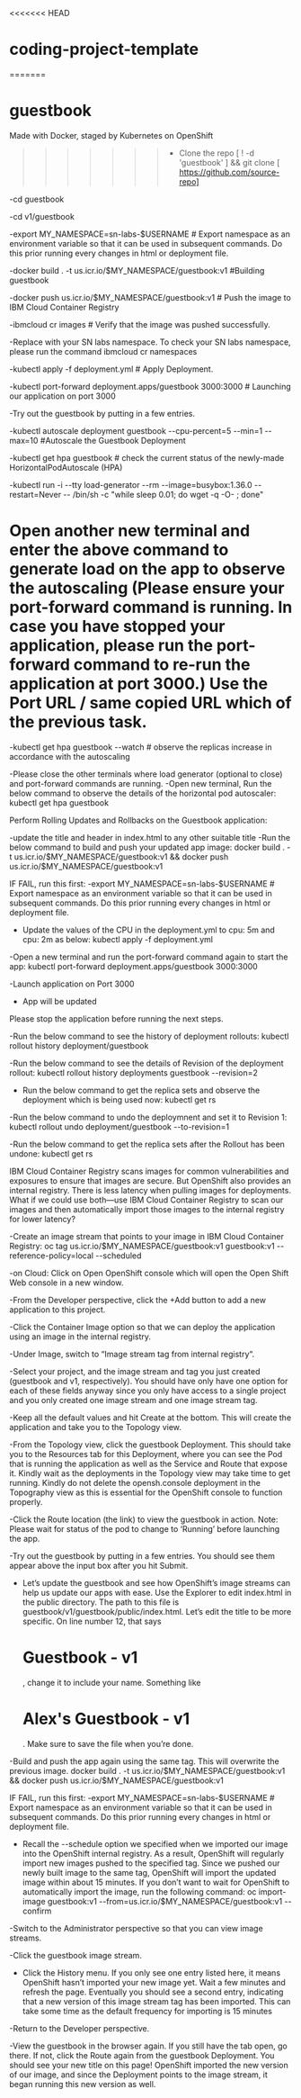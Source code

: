 <<<<<<< HEAD
# coding-project-template
=======
# guestbook
Made with Docker, staged by Kubernetes on OpenShift
>>>>>>> - Clone the repo [ ! -d 'guestbook' ] && git clone [ https://github.com/source-repo]

-cd guestbook

-cd v1/guestbook

-export MY_NAMESPACE=sn-labs-$USERNAME # Export namespace as an environment variable so that it can be used in subsequent commands. Do this prior running every changes in html or deployment file.

-docker build . -t us.icr.io/$MY_NAMESPACE/guestbook:v1 #Building guestbook

-docker push us.icr.io/$MY_NAMESPACE/guestbook:v1 # Push the image to IBM Cloud Container Registry

-ibmcloud cr images # Verify that the image was pushed successfully.

-Replace <your sn labs namespace> with your SN labs namespace. To check your SN labs namespace, please run the command ibmcloud cr namespaces

-kubectl apply -f deployment.yml # Apply Deployment. 

-kubectl port-forward deployment.apps/guestbook 3000:3000 # Launching our application on port 3000

-Try out the guestbook by putting in a few entries.

-kubectl autoscale deployment guestbook --cpu-percent=5 --min=1 --max=10 #Autoscale the Guestbook Deployment

-kubectl get hpa guestbook # check the current status of the newly-made HorizontalPodAutoscale (HPA)

-kubectl run -i --tty load-generator --rm --image=busybox:1.36.0 --restart=Never -- /bin/sh -c "while sleep 0.01; do wget -q -O- <your app URL>; done" 
# Open another new terminal and enter the above command to generate load on the app to observe the autoscaling (Please ensure your port-forward command is running. In case you have stopped your application, please run the port-forward command to re-run the application at port 3000.) Use the Port URL / same copied URL which of the previous task.


-kubectl get hpa guestbook --watch # observe the replicas increase in accordance with the autoscaling

-Please close the other terminals where load generator (optional to close) and port-forward commands are running.
-Open new terminal, Run the below command to observe the details of the horizontal pod autoscaler:
kubectl get hpa guestbook

Perform Rolling Updates and Rollbacks on the Guestbook application:

-update the title and header in index.html to any other suitable title
-Run the below command to build and push your updated app image:
docker build . -t us.icr.io/$MY_NAMESPACE/guestbook:v1 && docker push us.icr.io/$MY_NAMESPACE/guestbook:v1

IF FAIL, run this first:
-export MY_NAMESPACE=sn-labs-$USERNAME # Export namespace as an environment variable so that it can be used in subsequent commands. Do this prior running every changes in html or deployment file.

- Update the values of the CPU in the deployment.yml to cpu: 5m and cpu: 2m as below:
kubectl apply -f deployment.yml


-Open a new terminal and run the port-forward command again to start the app:
kubectl port-forward deployment.apps/guestbook 3000:3000  

-Launch application on Port 3000

- App will be updated


Please stop the application before running the next steps.

-Run the below command to see the history of deployment rollouts:
kubectl rollout history deployment/guestbook

-Run the below command to see the details of Revision of the deployment rollout:
kubectl rollout history deployments guestbook --revision=2

- Run the below command to get the replica sets and observe the deployment which is being used now:
kubectl get rs


-Run the below command to undo the deploymnent and set it to Revision 1:
kubectl rollout undo deployment/guestbook --to-revision=1


-Run the below command to get the replica sets after the Rollout has been undone:
kubectl get rs


 IBM Cloud Container Registry scans images for common vulnerabilities and exposures to ensure that images are secure. But OpenShift also provides an internal registry. There is less latency when pulling images for deployments. What if we could use both—use IBM Cloud Container Registry to scan our images and then automatically import those images to the internal registry for lower latency?

-Create an image stream that points to your image in IBM Cloud Container Registry:
oc tag us.icr.io/$MY_NAMESPACE/guestbook:v1 guestbook:v1 --reference-policy=local --scheduled

-on Cloud: Click on Open OpenShift console which will open the Open Shift Web console in a new window.

-From the Developer perspective, click the +Add button to add a new application to this project.

-Click the Container Image option so that we can deploy the application using an image in the internal registry.

-Under Image, switch to “Image stream tag from internal registry“.

-Select your project, and the image stream and tag you just created (guestbook and v1, respectively). You should have only have one option for each of these fields anyway since you only have access to a single project and you only created one image stream and one image stream tag.

-Keep all the default values and hit Create at the bottom. This will create the application and take you to the Topology view.

-From the Topology view, click the guestbook Deployment. This should take you to the Resources tab for this Deployment, where you can see the Pod that is running the application as well as the Service and Route that expose it.
Kindly wait as the deployments in the Topology view may take time to get running.
Kindly do not delete the opensh.console deployment in the Topography view as this is essential for the OpenShift console to function properly.

-Click the Route location (the link) to view the guestbook in action.
Note: Please wait for status of the pod to change to ‘Running’ before launching the app.

-Try out the guestbook by putting in a few entries. You should see them appear above the input box after you hit Submit.

- Let’s update the guestbook and see how OpenShift’s image streams can help us update our apps with ease.
Use the Explorer to edit index.html in the public directory. The path to this file is guestbook/v1/guestbook/public/index.html.
Let’s edit the title to be more specific. On line number 12, that says <h1>Guestbook - v1</h1>, change it to include your name. Something like <h1>Alex's Guestbook - v1</h1>. Make sure to save the file when you’re done.

-Build and push the app again using the same tag. This will overwrite the previous image.
docker build . -t us.icr.io/$MY_NAMESPACE/guestbook:v1 && docker push us.icr.io/$MY_NAMESPACE/guestbook:v1

IF FAIL, run this first:
-export MY_NAMESPACE=sn-labs-$USERNAME # Export namespace as an environment variable so that it can be used in subsequent commands. Do this prior running every changes in html or deployment file.

- Recall the --schedule option we specified when we imported our image into the OpenShift internal registry. As a result, OpenShift will regularly import new images pushed to the specified tag. Since we pushed our newly built image to the same tag, OpenShift will import the updated image within about 15 minutes. If you don’t want to wait for OpenShift to automatically import the image, run the following command:
oc import-image guestbook:v1 --from=us.icr.io/$MY_NAMESPACE/guestbook:v1 --confirm

-Switch to the Administrator perspective so that you can view image streams.

-Click the guestbook image stream.

- Click the History menu. If you only see one entry listed here, it means OpenShift hasn’t imported your new image yet. Wait a few minutes and refresh the page. Eventually you should see a second entry, indicating that a new version of this image stream tag has been imported. This can take some time as the default frequency for importing is 15 minutes

-Return to the Developer perspective.

-View the guestbook in the browser again. If you still have the tab open, go there. If not, click the Route again from the guestbook Deployment. You should see your new title on this page! OpenShift imported the new version of our image, and since the Deployment points to the image stream, it began running this new version as well.
